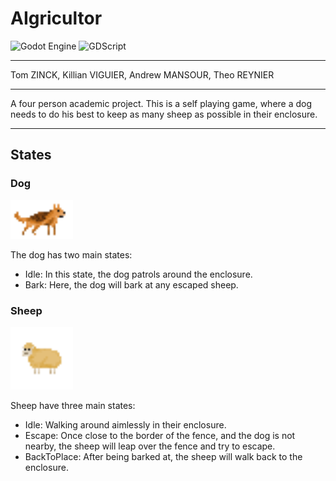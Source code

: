 # AIgricultor

![Godot Engine](https://img.shields.io/badge/GODOT-%23FFFFFF.svg?style=for-the-badge&logo=godot-engine)
![GDScript](https://img.shields.io/badge/GDScript-%2374267B.svg?style=for-the-badge&logo=godotengine&logoColor=white)

---

Tom ZINCK, Killian VIGUIER, Andrew MANSOUR, Theo REYNIER

---

A four person academic project.
This is a self playing game, where a dog needs to do his best to keep as many sheep as possible in their enclosure.

---

## States

### Dog

<img src="./resources/images/chien_fixe.png" alt="Dog" width="100">

The dog has two main states:
* Idle: In this state, the dog patrols around the enclosure.
* Bark: Here, the dog will bark at any escaped sheep.

### Sheep

<img src="./resources/images/mouton_fixe.png" alt="Sheep" width="100">

Sheep have three main states:
* Idle: Walking around aimlessly in their enclosure.
* Escape: Once close to the border of the fence, and the dog is not nearby, the sheep will leap over the fence and try to escape.
* BackToPlace: After being barked at, the sheep will walk back to the enclosure.
